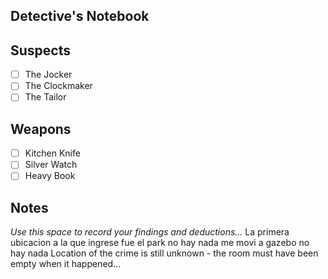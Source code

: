 
## Detective's Notebook

## Suspects
- [ ] The Jocker
- [ ] The Clockmaker
- [ ] The Tailor

## Weapons
- [ ] Kitchen Knife
- [ ] Silver Watch
- [ ] Heavy Book

## Notes
*Use this space to record your findings and deductions...*
La primera ubicacion a la que ingrese fue el park no hay nada
me movi a gazebo no hay nada
Location of the crime is still unknown - the room must have been empty when it happened...
